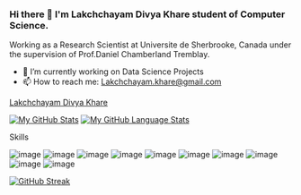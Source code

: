 ### Hi there 👋 I'm Lakchchayam Divya Khare student of Computer Science.
Working as a Research Scientist at Universite de Sherbrooke, Canada under the supervision of Prof.Daniel Chamberland Tremblay. 

- 🔭 I’m currently working on Data Science Projects
- 📫 How to reach me: Lakchchayam.khare@gmail.com



<div class="badge-base LI-profile-badge" data-locale="en_US" data-size="medium" data-theme="light" data-type="VERTICAL" data-vanity="lakchchayam" data-version="v1"><a class="badge-base__link LI-simple-link" href="https://in.linkedin.com/in/lakchchayam?trk=profile-badge">Lakchchayam Divya Khare</a></div>
              
[![My GitHub Stats](https://github-readme-stats.vercel.app/api/?username=lakchchayam&count_private=true&theme=tokyonight&showicons=true)]()
[![My GitHub Language Stats](https://github-readme-stats.vercel.app/api/top-langs/?username=lakchchayam&langs_count=5&theme=tokyonight)]()


Skills

![image](https://img.shields.io/badge/Python-3776AB?style=for-the-badge&logo=python&logoColor=white)
![image](https://img.shields.io/badge/HTML5-E34F26?style=for-the-badge&logo=html5&logoColor=white)
![image](https://img.shields.io/badge/CSS3-1572B6?style=for-the-badge&logo=css3&logoColor=white)
![image](	https://img.shields.io/badge/Node.js-43853D?style=for-the-badge&logo=node.js&logoColor=white)
![image](https://img.shields.io/badge/JavaScript-F7DF1E?style=for-the-badge&logo=javascript&logoColor=black)
![image](https://img.shields.io/badge/Flutter-02569B?style=for-the-badge&logo=flutter&logoColor=white)
![image](https://img.shields.io/badge/MongoDB-4EA94B?style=for-the-badge&logo=mongodb&logoColor=white)
![image](https://img.shields.io/badge/Microsoft_Excel-217346?style=for-the-badge&logo=microsoft-excel&logoColor=white)
![image](https://img.shields.io/badge/Amazon_AWS-232F3E?style=for-the-badge&logo=amazon-aws&logoColor=white)
![image](https://img.shields.io/badge/Heroku-430098?style=for-the-badge&logo=heroku&logoColor=white)



[![GitHub Streak](https://github-readme-streak-stats.herokuapp.com?user=lakchchayam&theme=merko&hide_border=true&date_format=j%20M%5B%20Y%5D)](https://git.io/streak-stats)

